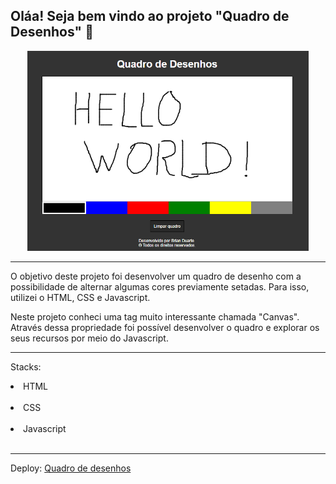 <h2>Oláa! Seja bem vindo ao projeto "Quadro de Desenhos" 🔲 </h2>

<div align="center">
<img src="images\quadro.PNG" width="450px">
</div>
<hr>

O objetivo deste projeto foi desenvolver um quadro de desenho com a possibilidade de alternar algumas cores previamente setadas. Para isso, utilizei o HTML, CSS e Javascript.

Neste projeto conheci uma tag muito interessante chamada "Canvas". Através dessa propriedade foi possível desenvolver o quadro e explorar os seus recursos por meio do Javascript.

<hr>

Stacks: <br> 
<li>HTML</li> <br>
<li>CSS</li> <br>
<li>Javascript</li> <br>

<hr>

Deploy: <a href="https://brianmduarte.github.io/Quadro_de_desenhos/" target="_blank"> Quadro de desenhos </a>
